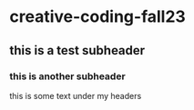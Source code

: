 # creative-coding-fall23

## this is a test subheader

### this is another subheader

this is some text under my headers
